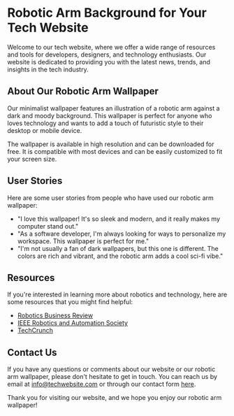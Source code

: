 <!--font:Futura-->

# Robotic Arm Background for Your Tech Website

Welcome to our tech website, where we offer a wide range of resources and tools for developers, designers, and technology enthusiasts. Our website is dedicated to providing you with the latest news, trends, and insights in the tech industry.

## About Our Robotic Arm Wallpaper

Our minimalist wallpaper features an illustration of a robotic arm against a dark and moody background. This wallpaper is perfect for anyone who loves technology and wants to add a touch of futuristic style to their desktop or mobile device.

The wallpaper is available in high resolution and can be downloaded for free. It is compatible with most devices and can be easily customized to fit your screen size.

## User Stories

Here are some user stories from people who have used our robotic arm wallpaper:

- "I love this wallpaper! It's so sleek and modern, and it really makes my computer stand out."
- "As a software developer, I'm always looking for ways to personalize my workspace. This wallpaper is perfect for me."
- "I'm not usually a fan of dark wallpapers, but this one is different. The colors are rich and vibrant, and the robotic arm adds a cool sci-fi vibe."

## Resources

If you're interested in learning more about robotics and technology, here are some resources that you might find helpful:

- [Robotics Business Review](#)
- [IEEE Robotics and Automation Society](#)
- [TechCrunch](#)

## Contact Us

If you have any questions or comments about our website or our robotic arm wallpaper, please don't hesitate to get in touch. You can reach us by email at [info@techwebsite.com](mailto:info@techwebsite.com) or through our contact form [here](#contact-form).

Thank you for visiting our website, and we hope you enjoy our robotic arm wallpaper!

<!--

Write me content for website with wallpaper which alt text is:

"A wallpaper with a minimalist illustration of a robotic arm, against a background of dark and moody colors."

The name/title of the page should not be 1:1 copy of the alt text but rather a real content of the website which is using this wallpaper.

- Use markdown format 
- Start with heading
- Heading should be short and concise
- The content should look like a real website 
- The website should not be about the wallpaper, wallpaper is just a related background
- Heading should be contain work "wallpaper" or "background"
- Include real sections like references, contact, user stories, etc. use things relevant to the page purpose.
- Feel free to use structure like headings, bullets, numbering, blockquotes, paragraphs, horizontal lines, etc.
- You can use formatting like bold or _italic_
- You can include UTF-8 emojis
- Links should be only #hash anchors (and you can refer to the document itself)
- Do not include images


---


# Robotic Arm Background for Your Tech Website

Welcome to our tech website, where we offer a wide range of resources and tools for developers, designers, and technology enthusiasts. Our website is dedicated to providing you with the latest news, trends, and insights in the tech industry.

## About Our Robotic Arm Wallpaper

Our minimalist wallpaper features an illustration of a robotic arm against a dark and moody background. This wallpaper is perfect for anyone who loves technology and wants to add a touch of futuristic style to their desktop or mobile device.

The wallpaper is available in high resolution and can be downloaded for free. It is compatible with most devices and can be easily customized to fit your screen size.

## User Stories

Here are some user stories from people who have used our robotic arm wallpaper:

- "I love this wallpaper! It's so sleek and modern, and it really makes my computer stand out."
- "As a software developer, I'm always looking for ways to personalize my workspace. This wallpaper is perfect for me."
- "I'm not usually a fan of dark wallpapers, but this one is different. The colors are rich and vibrant, and the robotic arm adds a cool sci-fi vibe."

## Resources

If you're interested in learning more about robotics and technology, here are some resources that you might find helpful:

- [Robotics Business Review](#)
- [IEEE Robotics and Automation Society](#)
- [TechCrunch](#)

## Contact Us

If you have any questions or comments about our website or our robotic arm wallpaper, please don't hesitate to get in touch. You can reach us by email at [info@techwebsite.com](mailto:info@techwebsite.com) or through our contact form [here](#contact-form).

Thank you for visiting our website, and we hope you enjoy our robotic arm wallpaper!

-->
